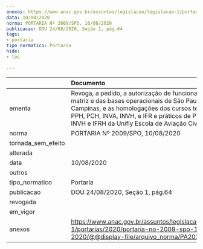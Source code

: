 ```yaml
---
anexos: https://www.anac.gov.br/assuntos/legislacao/legislacao-1/portarias/2020/portaria-no-2009-spo-10-08-2020/@@display-file/arquivo_norma/PA2020-2009.pdf
data: 10/08/2020
norma: PORTARIA Nº 2009/SPO, 10/08/2020
publicacao: DOU 24/08/2020, Seção 1, pág.64
tags:
- portaria
tipo_normatico: Portaria
hide: 
- toc 
 
---
```


|                    | Documento                                                                                                                                                                                                                                                         |
|:-------------------|:------------------------------------------------------------------------------------------------------------------------------------------------------------------------------------------------------------------------------------------------------------------|
| ementa             | Revoga, a pedido, a autorização de funcionamento da matriz e das bases operacionais de São Paulo e Campinas, e as homologações dos cursos teóricos de PPH, PCH, INVA, INVH, e IFR e práticos de PPH, PCH, INVH e IFRH da Unifly Escola de Aviação Civil S/S Ltda. |
| norma              | PORTARIA Nº 2009/SPO, 10/08/2020                                                                                                                                                                                                                                  |
| tornada_sem_efeito |                                                                                                                                                                                                                                                                   |
| alterada           |                                                                                                                                                                                                                                                                   |
| data               | 10/08/2020                                                                                                                                                                                                                                                        |
| outros             |                                                                                                                                                                                                                                                                   |
| tipo_normatico     | Portaria                                                                                                                                                                                                                                                          |
| publicacao         | DOU 24/08/2020, Seção 1, pág.64                                                                                                                                                                                                                                   |
| revogada           |                                                                                                                                                                                                                                                                   |
| em_vigor           |                                                                                                                                                                                                                                                                   |
| anexos             | https://www.anac.gov.br/assuntos/legislacao/legislacao-1/portarias/2020/portaria-no-2009-spo-10-08-2020/@@display-file/arquivo_norma/PA2020-2009.pdf                                                                                                              |